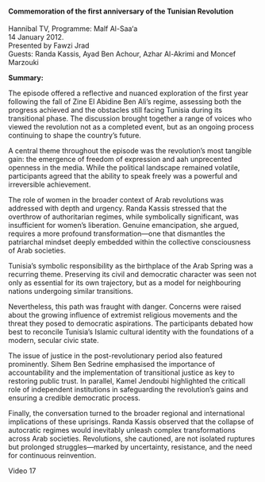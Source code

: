 <h4>Commemoration of the first anniversary of the Tunisian Revolution</h4>

Hannibal TV, Programme: Malf Al-Saa‘a  
14 January 2012.  
Presented by Fawzi Jrad  
Guests: Randa Kassis, Ayad Ben Achour, Azhar Al-Akrimi and Moncef Marzouki

<b>Summary:</b>

The episode offered a reflective and nuanced exploration of the first year following the fall of Zine El Abidine Ben Ali’s regime, assessing both the progress achieved and the obstacles still facing Tunisia during its transitional phase. The discussion brought together a range of voices who viewed the revolution not as a completed event, but as an ongoing process continuing to shape the country’s future.

A central theme throughout the episode was the revolution’s most tangible gain: the emergence of freedom of expression and aah unprecented openness in the media. While the political landscape remained volatile, participants agreed that the ability to speak freely was a powerful and irreversible achievement.

The role of women in the broader context of Arab revolutions was addressed with depth and urgency. Randa Kassis stressed that the overthrow of authoritarian regimes, while symbolically significant, was insufficient for women’s liberation. Genuine emancipation, she argued, requires a more profound transformation—one that dismantles the patriarchal mindset deeply embedded within the collective consciousness of Arab societies.

Tunisia’s symbolic responsibility as the birthplace of the Arab Spring was a recurring theme. Preserving its civil and democratic character was seen not only as essential for its own trajectory, but as a model for neighbouring nations undergoing similar transitions.

Nevertheless, this path was fraught with danger. Concerns were raised about the growing influence of extremist religious movements and the threat they posed to democratic aspirations. The participants debated how best to reconcile Tunisia’s Islamic cultural identity with the foundations of a modern, secular civic state.

The issue of justice in the post-revolutionary period also featured prominently. Sihem Ben Sedrine emphasised the importance of accountability and the implementation of transitional justice as key to restoring public trust. In parallel, Kamel Jendoubi highlighted the criticall role of independent institutions in safeguarding the revolution’s gains and ensuring a credible democratic process.

Finally, the conversation turned to the broader regional and international implications of these uprisings. Randa Kassis observed that the collapse of autocratic regimes would inevitably unleash complex transformations across Arab societies. Revolutions, she cautioned, are not isolated ruptures but prolonged struggles—marked by uncertainty, resistance, and the need for continuous reinvention.

Video 17
